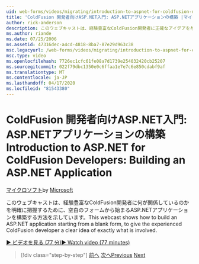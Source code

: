 ```yaml
---
uid: web-forms/videos/migrating/introduction-to-aspnet-for-coldfusion-developers-building-an-aspnet-application
title: 'ColdFusion 開発者向けASP.NET入門: ASP.NETアプリケーションの構築 |マイクロソフトドキュメント'
author: rick-anderson
description: このウェブキャストは、経験豊富なColdFusion開発者に正確なアイデアを与えるために、空白のフォームから始まるASP.NETアプリケーションを構築する方法を示しています.
ms.author: riande
ms.date: 07/25/2006
ms.assetid: 47316dec-a4cd-4818-8ba7-87e29d963c38
msc.legacyurl: /web-forms/videos/migrating/introduction-to-aspnet-for-coldfusion-developers-building-an-aspnet-application
msc.type: video
ms.openlocfilehash: 7726ec1cfc61fe08a7d1739e254032420cb25207
ms.sourcegitcommit: 022f79dbc1350e0c6ffaa1e7e7c6e850cdabf9af
ms.translationtype: MT
ms.contentlocale: ja-JP
ms.lasthandoff: 04/17/2020
ms.locfileid: "81543380"
---
```

# <a name="introduction-to-aspnet-for-coldfusion-developers-building-an-aspnet-application"></a><span data-ttu-id="1c530-103">ColdFusion 開発者向けASP.NET入門: ASP.NETアプリケーションの構築</span><span class="sxs-lookup"><span data-stu-id="1c530-103">Introduction to ASP.NET for ColdFusion Developers: Building an ASP.NET Application</span></span>

<span data-ttu-id="1c530-104">[マイクロソフト](https://github.com/microsoft)</span><span class="sxs-lookup"><span data-stu-id="1c530-104">by [Microsoft](https://github.com/microsoft)</span></span>

<span data-ttu-id="1c530-105">このウェブキャストは、経験豊富なColdFusion開発者に何が関係しているのかを明確に把握するために、空白のフォームから始まるASP.NETアプリケーションを構築する方法を示しています。</span><span class="sxs-lookup"><span data-stu-id="1c530-105">This webcast shows how to build an ASP.NET application starting from a blank form, to give the experienced ColdFusion developer a clear idea of exactly what is involved.</span></span>

[<span data-ttu-id="1c530-106">&#9654; ビデオを見る (77 分)</span><span class="sxs-lookup"><span data-stu-id="1c530-106">&#9654; Watch video (77 minutes)</span></span>](https://channel9.msdn.com/Blogs/ASP-NET-Site-Videos/introduction-to-aspnet-for-coldfusion-developers-building-an-aspnet-application)

> [!div class="step-by-step"]
> <span data-ttu-id="1c530-107">[前へ](intro-to-aspnet-for-coldfusion-developers-adding-aspnet-to-your-repertoire.md)
> [次へ](interop-between-php-and-the-windows-platform.md)</span><span class="sxs-lookup"><span data-stu-id="1c530-107">[Previous](intro-to-aspnet-for-coldfusion-developers-adding-aspnet-to-your-repertoire.md)
[Next](interop-between-php-and-the-windows-platform.md)</span></span>
